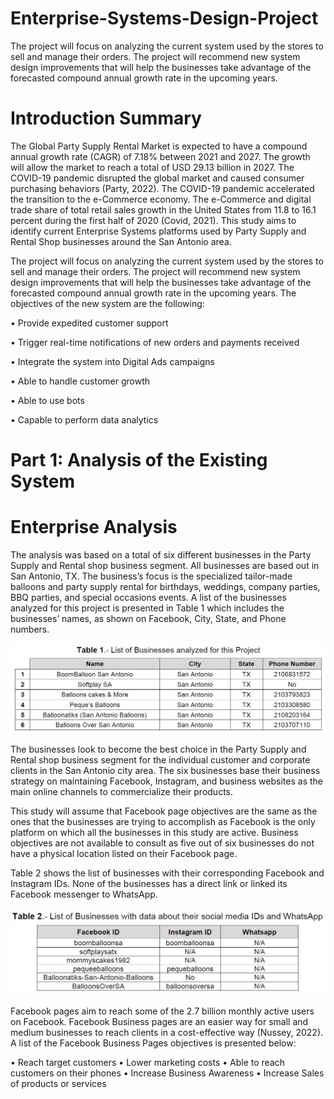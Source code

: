 # Enterprise-Systems-Design-Project

The project will focus on analyzing the current system used by the stores to sell and manage their orders. The project will recommend new system design improvements that will help the businesses take advantage of the forecasted compound annual growth rate in the upcoming years.

# Introduction Summary

The Global Party Supply Rental Market is expected to have a compound annual growth rate (CAGR) of 7.18% between 2021 and 2027. The growth will allow the market to reach a total of USD 29.13 billion in 2027. The COVID-19 pandemic disrupted the global market and caused consumer purchasing behaviors (Party, 2022). The COVID-19 pandemic accelerated the transition to the e-Commerce economy. The e-Commerce and digital trade share of total retail sales growth in the United States from 11.8 to 16.1 percent during the first half of 2020 (Covid, 2021). This study aims to identify current Enterprise Systems platforms used by Party Supply and Rental Shop businesses around the San Antonio area.

The project will focus on analyzing the current system used by the stores to sell and manage their orders. The project will recommend new system design improvements that will help the businesses take advantage of the forecasted compound annual growth rate in the upcoming years. The objectives of the new system are the following:

• Provide expedited customer support

• Trigger real-time notifications of new orders and payments received

• Integrate the system into Digital Ads campaigns

• Able to handle customer growth

• Able to use bots

• Capable to perform data analytics


# Part 1: Analysis of the Existing System

# Enterprise Analysis

The analysis was based on a total of six different businesses in the Party Supply and Rental shop business segment. All businesses are based out in San Antonio, TX. The business’s focus is the specialized tailor-made balloons and party supply rental for birthdays, weddings, company parties, BBQ parties, and special occasions events. A list of the businesses analyzed for this project is presented in Table 1 which includes the businesses’ names, as shown on Facebook, City, State, and Phone numbers.

![My Image](Table-001.jpg)

The businesses look to become the best choice in the Party Supply and Rental shop business segment for the individual customer and corporate clients in the San Antonio city area. The six businesses base their business strategy on maintaining Facebook, Instagram, and business websites as the main online channels to commercialize their products.

This study will assume that Facebook page objectives are the same as the ones that the businesses are trying to accomplish as Facebook is the only platform on which all the businesses in this study are active. Business objectives are not available to consult
as five out of six businesses do not have a physical location listed on their Facebook page.

Table 2 shows the list of businesses with their corresponding Facebook and Instagram IDs. None of the businesses has a direct link or linked its Facebook messenger to WhatsApp.

![My Image](Table-002.jpg)

Facebook pages aim to reach some of the 2.7 billion monthly active users on Facebook. Facebook Business pages are an easier way for small and medium businesses to reach clients in a cost-effective way (Nussey, 2022). A list of the Facebook Business Pages objectives is presented below:

• Reach target customers
• Lower marketing costs
• Able to reach customers on their phones
• Increase Business Awareness
• Increase Sales of products or services
